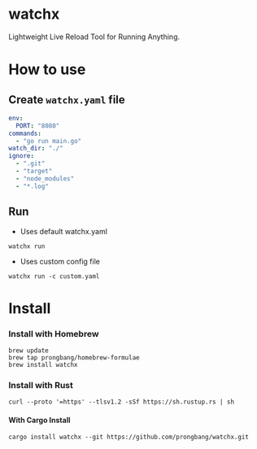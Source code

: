 # watchx

Lightweight Live Reload Tool for Running Anything.

# How to use

## Create `watchx.yaml` file

```yaml
env:
  PORT: "8080"
commands:
  - "go run main.go"
watch_dir: "./"
ignore:
  - ".git"
  - "target"
  - "node_modules"
  - "*.log"
```

## Run

- Uses default watchx.yaml

```shell
watchx run
```

- Uses custom config file

```shell
watchx run -c custom.yaml
```

# Install

### Install with Homebrew

```shell
brew update
brew tap prongbang/homebrew-formulae
brew install watchx
```

### Install with Rust

```shell
curl --proto '=https' --tlsv1.2 -sSf https://sh.rustup.rs | sh
```

#### With Cargo Install

```shell
cargo install watchx --git https://github.com/prongbang/watchx.git
```
